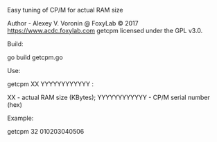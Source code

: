 Easy tuning of CP/M for actual RAM size

Author - Alexey V. Voronin @ FoxyLab © 2017
https://www.acdc.foxylab.com
getcpm licensed under the GPL v3.0.

Build:

go build getcpm.go

Use:

getcpm XX YYYYYYYYYYYY    :

XX - actual RAM size (KBytes);
YYYYYYYYYYYY - CP/M serial number (hex) 

Example:

getcpm 32 010203040506
